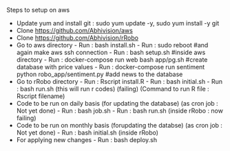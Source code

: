 Steps to setup on aws

- Update yum and install git  : sudo yum update -y, sudo yum install -y git
- Clone https://github.com/Abhivision/aws
- Clone https://github.com/Abhivision/rRobo
- Go to aws directory
      - Run : bash install.sh
      - Run : sudo reboot #and again make aws ssh connection
      - Run : bash setup.sh #inside aws directory
      - Run : docker-compose run web bash app/pg.sh #create database with price values
      - Run : docker-compose run sentiment  python robo_app/sentiment.py #add news to the database 
- Go to rRobo directory 
      - Run : Rscript install.R
      - Run : bash initial.sh
      - Run : bash run.sh (this will run r codes) (failing)
  (Command to run R file : Rscript filename)
- Code to be run on daily basis (for updating the database) (as cron job : Not yet done)
      - Run : bash job.sh 
      - Run : bash run.sh (inside rRobo : now failing)
- Code to be run on monthly basis (forupdating the databse) (as cron job : Not yet done)
      - Run : bash initial.sh (inside rRobo)
- For applying new changes
      - Run : bash deploy.sh 
